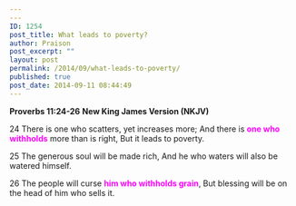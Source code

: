 ```yaml
---
---
ID: 1254
post_title: What leads to poverty?
author: Praison
post_excerpt: ""
layout: post
permalink: /2014/09/what-leads-to-poverty/
published: true
post_date: 2014-09-11 08:44:49
---
```

<strong>Proverbs 11:24-26</strong>
<strong>New King James Version (NKJV)</strong>

24 There is one who scatters, yet increases more;
And there is <span style="color: #ff00ff;"><strong>one who withholds</strong></span> more than is right,
But it leads to poverty.

25 The generous soul will be made rich,
And he who waters will also be watered himself.

26 The people will curse <span style="color: #ff00ff;"><strong>him who withholds grain</strong></span>,
But blessing will be on the head of him who sells it.